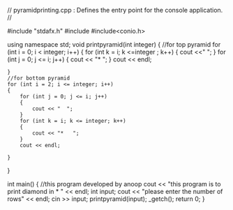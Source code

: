// pyramidprinting.cpp : Defines the entry point for the console application.
//

#include "stdafx.h"
#include<iostream>
#include<conio.h>

using namespace std;
void printpyramid(int integer)
{
	//for top pyramid
	for (int i = 0; i < integer; i++)
	{
		for (int k = i; k <=integer ; k++)
		{
			cout <<"  ";
		}
		for (int j = 0; j <= i; j++)
		{
			cout << "*   ";
		}
		cout << endl;
		
	}
	//for bottom pyramid
	for (int i = 2; i <= integer; i++)
	{
		for (int j = 0; j <= i; j++)
		{
			cout << "  ";
		}
		for (int k = i; k <= integer; k++)
		{
			cout << "*   ";
		}
		cout << endl;
		
	}
}


int main()
{
	//this program developed by anoop
	cout << "this program is to print diamond in * " << endl;
	int input;
	cout << "please enter the number of rows" << endl;
	cin >> input;
	printpyramid(input);
	_getch();
    return 0;
}

